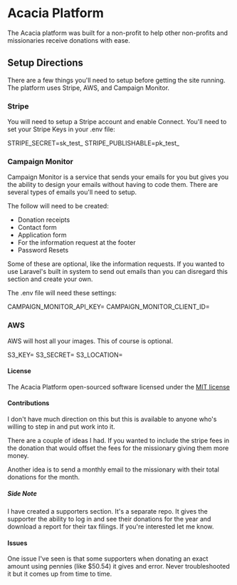 # Acacia Platform

The Acacia platform was built for a non-profit to help other non-profits and missionaries receive donations with ease.

## Setup Directions
There are a few things you'll need to setup before getting the site running. The platform uses Stripe, AWS, and Campaign Monitor.

### Stripe

You will need to setup a Stripe account and enable Connect. You'll need to set your Stripe Keys in your .env file:

STRIPE_SECRET=sk_test_
STRIPE_PUBLISHABLE=pk_test_

### Campaign Monitor

Campaign Monitor is a service that sends your emails for you but gives you the ability to design your emails without having to code them. There are several types of emails you'll need to setup.

The follow will need to be created:

* Donation receipts
* Contact form
* Application form
* For the information request at the footer
* Password Resets

Some of these are optional, like the information requests. If you wanted to use Laravel's built in system to send out emails than you can disregard this section and create your own.

The .env file will need these settings:

CAMPAIGN_MONITOR_API_KEY=
CAMPAIGN_MONITOR_CLIENT_ID=

### AWS

AWS will host all your images. This of course is optional.

S3_KEY=
S3_SECRET=
S3_LOCATION=

#### License

The Acacia Platform open-sourced software licensed under the [MIT license](http://opensource.org/licenses/MIT)

#### Contributions

I don't have much direction on this but this is available to anyone who's willing to step in and put work into it.

There are a couple of ideas I had. If you wanted to include the stripe fees in the donation that would offset the fees for the missionary giving them more money.

Another idea is to send a monthly email to the missionary with their total donations for the month.

##### Side Note

I have created a supporters section. It's a separate repo. It gives the supporter the ability to log in and see their donations for the year and download a report for their tax filings. If you're interested let me know.

#### Issues

One issue I've seen is that some supporters when donating an exact amount using pennies (like $50.54) it gives and error. Never troubleshooted it but it comes up from time to time.
